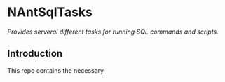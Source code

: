 # NAntSqlTasks

*Provides serveral different tasks for running SQL commands and scripts.*

## Introduction

This repo contains the necessary 